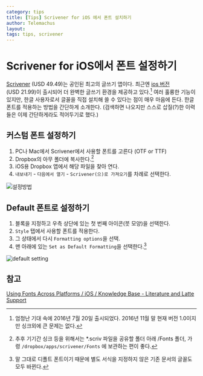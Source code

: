 ```yaml
--- 
category: tips
title: [Tips] Scrivener for iOS 에서 폰트 설치하기
author: Telemachus
layout: 
tags: tips, scrivener
--- 
```


# Scrivener for iOS에서 폰트 설정하기

[Scrivener](https://itunes.apple.com/kr/app/scrivener/id418889511?mt=12&uo=4&at=10lus3) (USD 49.49)는 공인된 최고의 글쓰기 앱이다. 최근엔 [ios 버전](https://itunes.apple.com/kr/app/scrivener/id972387337?mt=8&uo=4&at=10lus3) (USD 21.99)이 출시되어 더 완벽한 글쓰기 환경을 제공하고 있다.[^ios 버전]  여러 훌륭한 기능이 있지만, 한글 사용자로서 글꼴을 직접 설치해 쓸 수 있다는 점이 매우 마음에 든다. 한글 폰트를 적용하는 방법을 간단하게 소개한다. (검색하면 나오지만 스스로 삽질(?)한 이력들은 이제 간단하게라도 적어두기로 했다.)

## 커스텀 폰트 설정하기
1. PC나 Mac에서 Scrivener에서 사용할 폰트를 고른다 (OTF or TTF)
2. Dropbox의 아무 폴더에 복사한다.[^sync]
3. iOS용 Dropbox 앱에서 해당 파일을 찾아 연다.
4.  `내보내기` - `다음에서 열기` - `Scrivener(으)로 가져오기`를 차례로 선택한다.

![설정방법](http://telemachus.d.pr/Xcfv+)

## Default 폰트로 설정하기
1. 블록을 지정하고 우측 상단에 있는 첫 번째 아이콘(붓 모양)을 선택한다.
2. `Style` 탭에서 사용할 폰트를 적용한다.
3. 그 상태에서 다시 `Formatting options`을 선택.
4. 맨 아래에 있는 `Set as Default Formatting`을 선택한다.[^default]

![default setting](http://telemachus.d.pr/xamk+)

## 참고
[Using Fonts Across Platforms / iOS / Knowledge Base - Literature and Latte Support](https://scrivener.tenderapp.com/help/kb/ios/using-fonts-across-platforms)

[^ios 버전]: 엄청난 기대 속에 2016년 7월 20일 출시되었다. 2016년 11월 말 현재 버전 1.0이지만 싱크외에 큰 문제는 없다.

[^default]: 말 그대로 디폴트 폰트이기 때문에 별도 서식을 지정하지 않은 기존 문서의 글꼴도 모두 바뀐다.

[^sync]: 추후 기기간 싱크 등을 위해서는 *.scriv 파일을 공유할 폴더 아래 /Fonts 폴더, 가령 `/dropbox/apps/scrivener/Fonts` 에 보관하는 편이 좋다.